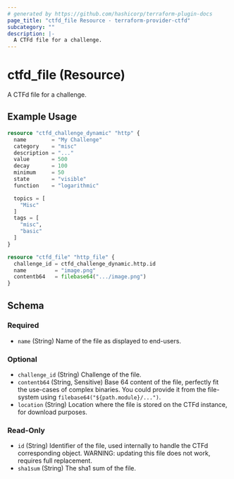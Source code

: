 ```yaml
---
# generated by https://github.com/hashicorp/terraform-plugin-docs
page_title: "ctfd_file Resource - terraform-provider-ctfd"
subcategory: ""
description: |-
  A CTFd file for a challenge.
---
```


# ctfd_file (Resource)

A CTFd file for a challenge.

## Example Usage

```terraform
resource "ctfd_challenge_dynamic" "http" {
  name        = "My Challenge"
  category    = "misc"
  description = "..."
  value       = 500
  decay       = 100
  minimum     = 50
  state       = "visible"
  function    = "logarithmic"

  topics = [
    "Misc"
  ]
  tags = [
    "misc",
    "basic"
  ]
}

resource "ctfd_file" "http_file" {
  challenge_id = ctfd_challenge_dynamic.http.id
  name         = "image.png"
  contentb64   = filebase64(".../image.png")
}
```

<!-- schema generated by tfplugindocs -->
## Schema

### Required

- `name` (String) Name of the file as displayed to end-users.

### Optional

- `challenge_id` (String) Challenge of the file.
- `contentb64` (String, Sensitive) Base 64 content of the file, perfectly fit the use-cases of complex binaries. You could provide it from the file-system using `filebase64("${path.module}/...")`.
- `location` (String) Location where the file is stored on the CTFd instance, for download purposes.

### Read-Only

- `id` (String) Identifier of the file, used internally to handle the CTFd corresponding object. WARNING: updating this file does not work, requires full replacement.
- `sha1sum` (String) The sha1 sum of the file.
